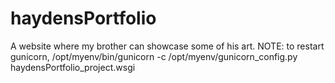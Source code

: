 # haydensPortfolio
A website where my brother can showcase some of his art.
NOTE: to restart gunicorn, /opt/myenv/bin/gunicorn -c /opt/myenv/gunicorn_config.py haydensPortfolio_project.wsgi
